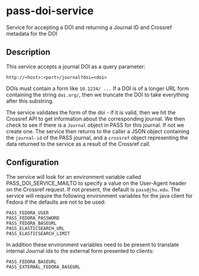 # pass-doi-service

Service for accepting a DOI and returning a Journal ID and Crossref metadata for the DOI

## Description

This service accepts a journal DOI as a query parameter:

`http://<host>:<port>/journal?doi=<doi>`

DOIs must contain a form like `10.1234/ ...`
If a DOI is of a longer URL form containing the string `doi.org/`, then we truncate the DOI to take everything after
this substring.

The service validates the form of the doi - if it is valid, then we hit the Crossref API to get information about the
corresponding journal. We then check to see if there is a
`Journal` object in PASS for this journal. If not we create one. The service then returns to the caller a JSON object
containing the `journal-id` of the PASS journal, and a `crossref` object representing the data returned to the service
as a result of the Crossref call.

## Configuration

The service will look for an environment variable called PASS_DOI_SERVICE_MAILTO to specify a value on the User-Agent
header on the Crossref request. If not present, the default is
`pass@jhu.edu`. The service will require the following environment variables for the java client for Fedora if the
defaults are not to be used:

```
PASS_FEDORA_USER
PASS_FEDORA_PASSWORD
PASS_FEDORA_BASEURL
PASS_ELASTICSEARCH_URL
PASS_ELASTICSEARCH_LIMIT
```

In addition these environment variables need to be present to translate internal Journal ids to the external form
presented to clients:

```
PASS_FEDORA_BASEURL
PASS_EXTERNAL_FEDORA_BASEURL
```
